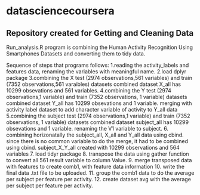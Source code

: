 # datasciencecoursera
Repository created for Getting and Cleaning Data
-------------------------------------------------
Run_analysis.R program is combining the Human Activity Recognition Using Smartphones Datasets and converting them to tidy data.

Sequence of steps that programs follows:
1.reading the activity_labels and features data, renaming the variables with meaningful name. 
2.load dplyr package
3.combining the X test (2974 observations,561 variables) and train (7352 observations,561 varaibles) datasets
  combined dataset X_all has 10299 obsevations and 561 variables.
4.combining the Y test (2974 observations,1 variable) and train (7352 observations, 1 variable) datasets
  combined dataset Y_all has 10299 obsevations and 1 variable.
  merging with activity label dataset to add character variable of activity to Y_all data
5.combining the subject test (2974 observations,1 variable) and train (7352 observations, 1 variable) datasets
  combined dataset subject_all has 10299 obsevations and 1 variable. renaming the V1 variable to subject.
6. combining horizonatally the subject_all, X_all and Y_all data using cbind. 
   since there is no common variable to do the merge, it had to be combined using cbind. subject_X_Y_all created with 10299 observations
   and 564 variables
7. load tidyr package
8. transpose the data using gather function to convert all 561 result variable to column Value.
9. merge transposed data with features to create comb1, with feature data information
10. write the final data .txt file to be uploaded.
11. group the comb1 data to do the average per subject per feature per activity.
12. create dataset avg with the average per subject per feature per activity.



